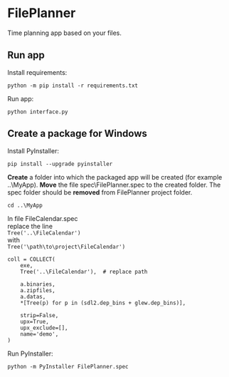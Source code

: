 # FilePlanner
Time planning app based on your files.
## Run app
Install requirements:

```
python -m pip install -r requirements.txt
```

Run app:

```
python interface.py
```

## Create a package for Windows

Install PyInstaller:

```
pip install --upgrade pyinstaller
```

**Create** a folder into which the packaged app will be created (for example ..\MyApp). **Move** the file spec\FilePlanner.spec to the created folder.
The spec folder should be **removed** from FilePlanner project folder.

```
cd ..\MyApp
```

In file FileCalendar.spec<br>
replace the line <br>
```Tree('..\FileCalendar')``` <br>
with<br>
```Tree('\path\to\project\FileCalendar')```


```
coll = COLLECT(
    exe, 
    Tree('..\FileCalendar'),  # replace path

    a.binaries,
    a.zipfiles,
    a.datas,
    *[Tree(p) for p in (sdl2.dep_bins + glew.dep_bins)],

    strip=False,
    upx=True,
    upx_exclude=[],
    name='demo',
)
```

Run PyInstaller:
```
python -m PyInstaller FilePlanner.spec
```


